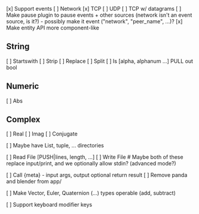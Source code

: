 [x] Support events
[ ] Network
    [x] TCP
    [ ] UDP
    [ ] TCP w/ datagrams
[ ] Make pause plugin to pause events + other sources (network isn't an event source, is it?) - possibly make it event
    ("network", "peer_name", ...)?
[x] Make entity API more component-like 

## String
[ ] Startswith
[ ] Strip
[ ] Replace
[ ] Split
[ ] Is [alpha, alphanum ...] PULL out bool

## Numeric
[ ] Abs

## Complex
[ ] Real
[ ] Imag
[ ] Conjugate

[ ] Maybe have List, tuple, ... directories

[ ] Read File [PUSH|lines, length, ...]
[ ] Write File # Maybe both of these replace input/print, and we optionally allow stdin? (advanced mode?)

[ ] Call {meta} - input args, output optional return result
[ ] Remove panda and blender from app/
    
[ ] Make Vector, Euler, Quaternion (...) types operable (add, subtract)

[ ] Support keyboard modifier keys